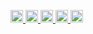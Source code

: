 <p align="left">
  <a href="https://github.com/ijufumi">
    <img height="20" src="https://komarev.com/ghpvc/?username=ijufumi" />
  </a>
  <a href="https://github.com/ijufumi">
    <img height="20" src="https://img.shields.io/github/followers/ijufumi?label=follow&logo=github&style=flat" />
  </a>
  <a href="http://qiita.com/ijufumi">
    <img height="20" src="https://qiita-badge.apiapi.app/s/ijufumi/posts.svg" />
  </a>
  <a href="http://qiita.com/ijufumi">
    <img height="20" src="https://qiita-badge.apiapi.app/s/ijufumi/contributions.svg" />
  </a>
  <a href="https://zenn.dev/ijufumi">
    <img height="20" src="https://badgen.org/img/zenn/ijufumi/articles?style=plastic" />
  </a>
</p>
